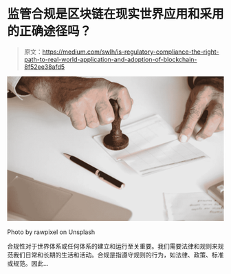 # 监管合规是区块链在现实世界应用和采用的正确途径吗？

> 原文：<https://medium.com/swlh/is-regulatory-compliance-the-right-path-to-real-world-application-and-adoption-of-blockchain-8f52ee38afd5>

![](img/d3779ce2ba1e15f2a46a3041920c0a4f.png)

Photo by rawpixel on Unsplash

合规性对于世界体系或任何体系的建立和运行至关重要。我们需要法律和规则来规范我们日常和长期的生活和活动。合规是指遵守规则的行为，如法律、政策、标准或规范。因此…
